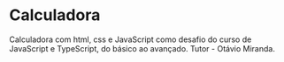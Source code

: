 # Calculadora
Calculadora com html, css e JavaScript como desafio do curso de JavaScript e TypeScript, do básico ao avançado.
Tutor - Otávio Miranda.
